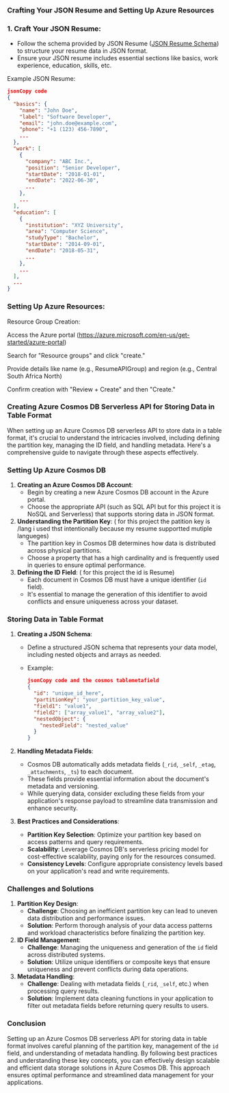 ### Crafting Your JSON Resume and Setting Up Azure Resources

### 1. **Craft Your JSON Resume:**

- Follow the schema provided by JSON Resume ([JSON Resume Schema](https://jsonresume.org/schema)) to structure your resume data in JSON format.
- Ensure your JSON resume includes essential sections like basics, work experience, education, skills, etc.

Example JSON Resume:

```json
jsonCopy code
{
  "basics": {
    "name": "John Doe",
    "label": "Software Developer",
    "email": "john.doe@example.com",
    "phone": "+1 (123) 456-7890",
    ...
  },
  "work": [
    {
      "company": "ABC Inc.",
      "position": "Senior Developer",
      "startDate": "2018-01-01",
      "endDate": "2022-06-30",
      ...
    },
    ...
  ],
  "education": [
    {
      "institution": "XYZ University",
      "area": "Computer Science",
      "studyType": "Bachelor",
      "startDate": "2014-09-01",
      "endDate": "2018-05-31",
      ...
    },
    ...
  ],
  ...
}

```


### Setting Up Azure Resources:
Resource Group Creation:

Access the Azure portal (https://azure.microsoft.com/en-us/get-started/azure-portal)

Search for "Resource groups" and click "create."

Provide details like name (e.g., ResumeAPIGroup) and region (e.g., Central South Africa North)

Confirm creation with "Review + Create" and then "Create."




### Creating Azure Cosmos DB Serverless API for Storing Data in Table Format

When setting up an Azure Cosmos DB serverless API to store data in a table format, it's crucial to understand the intricacies involved, including defining the partition key, managing the ID field, and handling metadata. Here's a comprehensive guide to navigate through these aspects effectively.

### Setting Up Azure Cosmos DB

1. **Creating an Azure Cosmos DB Account**:
    - Begin by creating a new Azure Cosmos DB account in the Azure portal.
    - Choose the appropriate API (such as SQL API but for this project it is NoSQL and Serverless) that supports storing data in JSON format.
2. **Understanding the Partition Key**: ( for this project the patition key is /lang i used thst intentionally because my resume supportted mutiple langueges)
    - The partition key in Cosmos DB determines how data is distributed across physical partitions.
    - Choose a property that has a high cardinality and is frequently used in queries to ensure optimal performance.
3. **Defining the ID Field**: ( for this project the id is Resume)
    - Each document in Cosmos DB must have a unique identifier (`id` field).
    - It's essential to manage the generation of this identifier to avoid conflicts and ensure uniqueness across your dataset.

### Storing Data in Table Format

1. **Creating a JSON Schema**:
    - Define a structured JSON schema that represents your data model, including nested objects and arrays as needed.
    - Example:
        
        ```json schema and also including the metafield for the cosmos table because without the metafield in the cosmos table the table will not be able to save
        jsonCopy code and the cosmos tablemetafield
        {
          "id": "unique_id_here",
          "partitionKey": "your_partition_key_value",
          "field1": "value1",
          "field2": ["array_value1", "array_value2"],
          "nestedObject": {
            "nestedField": "nested_value"
          }
        }
        
        ```
        
2. **Handling Metadata Fields**:
    - Cosmos DB automatically adds metadata fields (`_rid`, `_self`, `_etag`, `_attachments`, `_ts`) to each document.
    - These fields provide essential information about the document's metadata and versioning.
    - While querying data, consider excluding these fields from your application's response payload to streamline data transmission and enhance security.
3. **Best Practices and Considerations**:
    - **Partition Key Selection**: Optimize your partition key based on access patterns and query requirements.
    - **Scalability**: Leverage Cosmos DB's serverless pricing model for cost-effective scalability, paying only for the resources consumed.
    - **Consistency Levels**: Configure appropriate consistency levels based on your application's read and write requirements.

### Challenges and Solutions

1. **Partition Key Design**:
    - **Challenge**: Choosing an inefficient partition key can lead to uneven data distribution and performance issues.
    - **Solution**: Perform thorough analysis of your data access patterns and workload characteristics before finalizing the partition key.
2. **ID Field Management**:
    - **Challenge**: Managing the uniqueness and generation of the `id` field across distributed systems.
    - **Solution**: Utilize unique identifiers or composite keys that ensure uniqueness and prevent conflicts during data operations.
3. **Metadata Handling**:
    - **Challenge**: Dealing with metadata fields (`_rid`, `_self`, etc.) when processing query results.
    - **Solution**: Implement data cleaning functions in your application to filter out metadata fields before returning query results to users.

### Conclusion

Setting up an Azure Cosmos DB serverless API for storing data in table format involves careful planning of the partition key, management of the `id` field, and understanding of metadata handling. By following best practices and understanding these key concepts, you can effectively design scalable and efficient data storage solutions in Azure Cosmos DB. This approach ensures optimal performance and streamlined data management for your applications.
